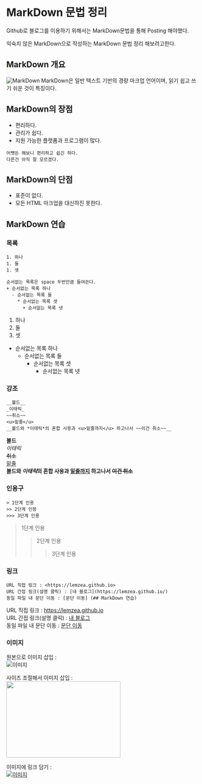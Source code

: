 # MarkDown 문법 정리
Github로 블로그를 이용하기 위해서는 MarkDown문법을 통해 Posting 해야했다.

익숙치 않은 MarkDown으로 작성하는 MarkDown 문법 정리 해보려고한다.
## MarkDown 개요
![MarkDown](https://heropy.blog/css/images/vendor_icons/markdown.png)
MarkDown은 일반 텍스트 기반의 경량 마크업 언어이며, 읽기 쉽고 쓰기 쉬운 것이 특징이다.

## MarkDown의 장점
* 편리하다.
* 관리가 쉽다.
* 지원 가능한 플랫폼과 프로그램이 많다.

```
어쨋든 해보니 편리하고 쉽긴 하다.
다른건 아직 잘 모르겠다.
```
## MarkDown의 단점
* 표준이 없다.
* 모든 HTML 마크업을 대신하진 못한다.

## MarkDown 연습
### 목록
```
1. 하나
1. 둘
1. 셋

순서없는 목록은 space 두번만큼 들여쓴다.
+ 순서없는 목록 하나
  - 순서없는 목록 둘
    * 순서없는 목록 셋
      + 순서없는 목록 넷
```
1. 하나
1. 둘
1. 셋

+ 순서없는 목록 하나
  - 순서없는 목록 둘
    * 순서없는 목록 셋
      + 순서없는 목록 넷

### 강조
```
__볼드__
_이태릭_
~~취소~~
<u>밑줄</u>
__볼드와 *이태릭*의 혼합 사용과 <u>밑줄까지</u> 하고나서 ~~이건 취소~~__
```
__볼드__<br>
_이태릭_<br>
~~취소~~<br>
<u>밑줄</u><br>
__볼드와 *이태릭*의 혼합 사용과 <u>밑줄까지</u> 하고나서 ~~이건 취소~~__

### 인용구
```
> 1단계 인용
>> 2단계 인용
>>> 3단계 인용
```
> 1단계 인용
>> 2단계 인용
>>> 3단계 인용

### 링크
```
URL 직접 링크 : <https://lemzea.github.io>
URL 간접 링크(설명 클릭) : [내 블로그](https://lemzea.github.io/)
동일 파일 내 문단 이동 : [문단 이동] (## MarkDown 연습)
```
URL 직접 링크 : <https://lemzea.github.io><br>
URL 간접 링크(설명 클릭) : [내 블로그](https://lemzea.github.io "이동 하기")<br>
동일 파일 내 문단 이동 : [문단 이동](#MarkDown-연습)

### 이미지
원본으로 이미지 삽입 : <br>![이미지](https://heropy.blog/css/images/vendor_icons/markdown.png)<br>

사이즈 조절해서 이미지 삽입 : <br><img src="https://heropy.blog/css/images/vendor_icons/markdown.png" width="300" height="200">

이미지에 링크 담기 : <br>[![이미지](https://heropy.blog/css/images/vendor_icons/markdown.png)](https://lemzea.github.io)